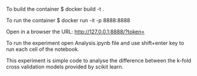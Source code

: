 To build the container
$ docker build -t <image-name> .

To run the container
$ docker run -it -p 8888:8888 <image-name>

Open in a browser the URL:
http://127.0.0.1:8888/?token=<randomlygenerated>
    
To run the experiment open Analysis.ipynb file and use shift+enter key to run each cell of the notebook.

This experiment is simple code to analyse the difference between the k-fold cross validation models provided by scikit learn.